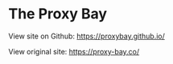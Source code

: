 # The Proxy Bay

View site on Github: https://proxybay.github.io/

View original site: https://proxy-bay.co/

